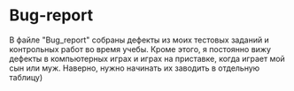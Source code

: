 # Bug-report
В файле "Bug_report" собраны дефекты из моих тестовых заданий и контрольных работ во время учебы.
Кроме этого, я постоянно вижу дефекты в компьютерных играх и играх на приставке, когда играет мой сын или муж. Наверно, нужно начинать их заводить в отдельную таблицу) 
